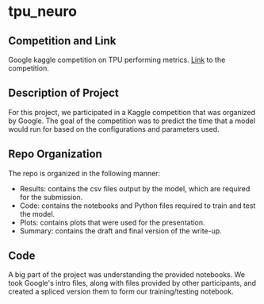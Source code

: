 # tpu_neuro

## Competition and Link
Google kaggle competition on TPU performing metrics.
[Link](https://www.kaggle.com/competitions/predict-ai-model-runtime/overview) to the competition.

## Description of Project
For this project, we participated in a Kaggle competition that was organized by Google. The goal of the competition was to predict the time that a model would run for based on the configurations and parameters used. 

## Repo Organization
The repo is organized in the following manner:
- Results: contains the csv files output by the model, which are required for the submission.
- Code: contains the notebooks and Python files required to train and test the model.
- Plots: contains plots that were used for the presentation.
- Summary: contains the draft and final version of the write-up.

## Code
A big part of the project was understanding the provided notebooks. We took Google's intro files, along with files provided by other participants, and created a spliced version them to form our training/testing notebook.
